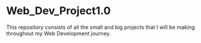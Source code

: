 # Web_Dev_Project1.0
This repository consists of all the small and big projects that I will be making throughout my Web Development journey. 
